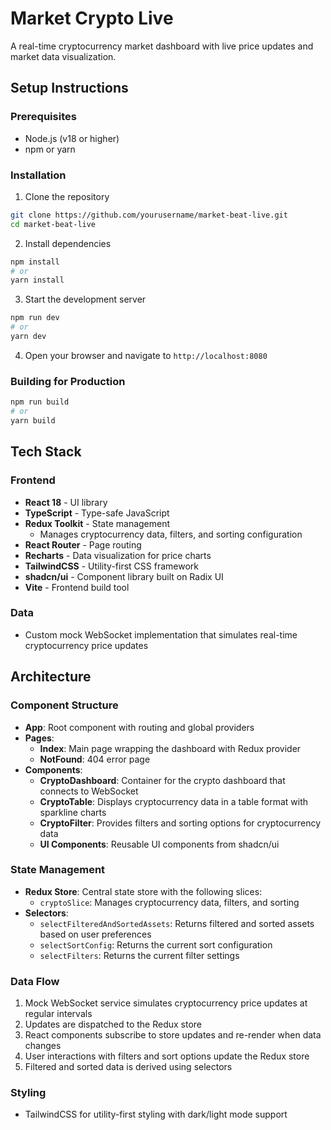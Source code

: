 # Market Crypto Live

A real-time cryptocurrency market dashboard with live price updates and market data visualization.

## Setup Instructions

### Prerequisites

- Node.js (v18 or higher)
- npm or yarn

### Installation

1. Clone the repository
```bash
git clone https://github.com/yourusername/market-beat-live.git
cd market-beat-live
```

2. Install dependencies
```bash
npm install
# or 
yarn install
```

3. Start the development server
```bash
npm run dev
# or
yarn dev
```

4. Open your browser and navigate to `http://localhost:8080`

### Building for Production

```bash
npm run build
# or
yarn build
```

## Tech Stack

### Frontend
- **React 18** - UI library
- **TypeScript** - Type-safe JavaScript
- **Redux Toolkit** - State management
  - Manages cryptocurrency data, filters, and sorting configuration
- **React Router** - Page routing
- **Recharts** - Data visualization for price charts
- **TailwindCSS** - Utility-first CSS framework
- **shadcn/ui** - Component library built on Radix UI
- **Vite** - Frontend build tool

### Data
- Custom mock WebSocket implementation that simulates real-time cryptocurrency price updates

## Architecture

### Component Structure
- **App**: Root component with routing and global providers
- **Pages**:
  - **Index**: Main page wrapping the dashboard with Redux provider
  - **NotFound**: 404 error page
- **Components**:
  - **CryptoDashboard**: Container for the crypto dashboard that connects to WebSocket
  - **CryptoTable**: Displays cryptocurrency data in a table format with sparkline charts
  - **CryptoFilter**: Provides filters and sorting options for cryptocurrency data
  - **UI Components**: Reusable UI components from shadcn/ui

### State Management
- **Redux Store**: Central state store with the following slices:
  - `cryptoSlice`: Manages cryptocurrency data, filters, and sorting
- **Selectors**:
  - `selectFilteredAndSortedAssets`: Returns filtered and sorted assets based on user preferences
  - `selectSortConfig`: Returns the current sort configuration
  - `selectFilters`: Returns the current filter settings

### Data Flow
1. Mock WebSocket service simulates cryptocurrency price updates at regular intervals
2. Updates are dispatched to the Redux store
3. React components subscribe to store updates and re-render when data changes
4. User interactions with filters and sort options update the Redux store
5. Filtered and sorted data is derived using selectors

### Styling
- TailwindCSS for utility-first styling with dark/light mode support

